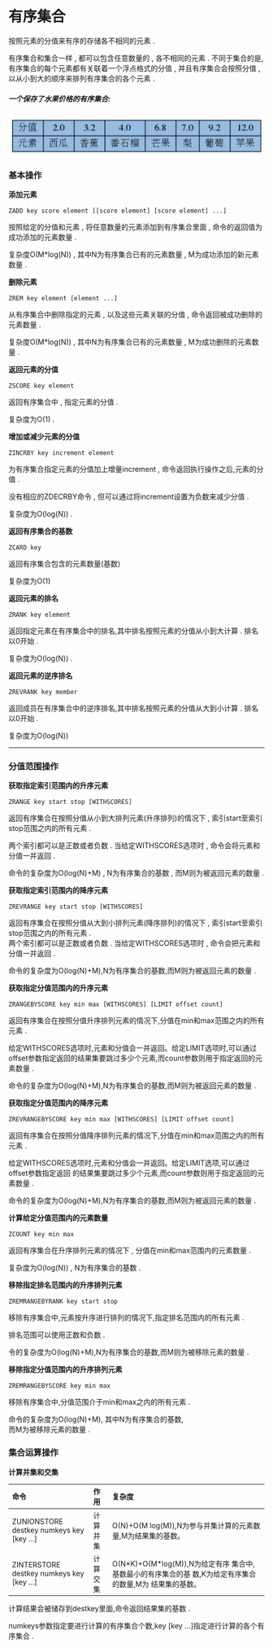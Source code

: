 # 有序集合

按照元素的分值来有序的存储各不相同的元素 .

有序集合和集合一样 , 都可以包含任意数量的 , 各不相同的元素 . 不同于集合的是, 有序集合的每个元素都有关联着一个浮点格式的分值 , 并且有序集合会按照分值 , 以从小到大的顺序来排列有序集合的各个元素 .

##### **一个保存了水果价格的有序集合:**

##### ![](/assets/zset-1.png)

### 基本操作

**添加元素**

```
ZADD key score element [[score element] [score element] ...]
```

按照给定的分值和元素 , 将任意数量的元素添加到有序集合里面 , 命令的返回值为成功添加的元素数量 .

复杂度O\(M\*log\(N\)\) , 其中N为有序集合已有的元素数量 , M为成功添加的新元素数量 .

**删除元素**

```
ZREM key element [element ...]
```

从有序集合中删除指定的元素 , 以及这些元素关联的分值 , 命令返回被成功删除的元素数量 .

复杂度O\(M\*log\(N\)\) , 其中N为有序集合已有的元素数量 , M为成功删除的元素数量 .

**返回元素的分值**

```
ZSCORE key element
```

返回有序集合中 , 指定元素的分值 .

复杂度为O\(1\) .

**增加或减少元素的分值**

```
ZINCRBY key increment element
```

为有序集合指定元素的分值加上增量increment , 命令返回执行操作之后,元素的分值 .

没有相应的ZDECRBY命令 , 但可以通过将increment设置为负数来减少分值 .

复杂度为O\(log\(N\)\) .

**返回有序集合的基数**

```
ZCARD key
```

返回有序集合包含的元素数量\(基数\)

复杂度为O\(1\)

**返回元素的排名**

```
ZRANK key element
```

返回指定元素在有序集合中的排名,其中排名按照元素的分值从小到大计算 . 排名以0开始 .

复杂度为O\(log\(N\)\) .

**返回元素的逆序排名**

```
ZREVRANK key member
```

返回成员在有序集合中的逆序排名,其中排名按照元素的分值从大到小计算 . 排名以0开始 .

复杂度为O\(log\(N\)\)

---

### 分值范围操作

**获取指定索引范围内的升序元素**

```
ZRANGE key start stop [WITHSCORES]
```

返回有序集合在按照分值从小到大排列元素\(升序排列\)的情况下 , 索引start至索引stop范围之内的所有元素 .

两个索引都可以是正数或者负数 . 当给定WITHSCORES选项时 , 命令会将元素和分值一并返回 .

命令的复杂度为O\(log\(N\)+M\) , N为有序集合的基数 , 而M则为被返回元素的数量 .

**获取指定索引范围内的降序元素**

```
ZREVRANGE key start stop [WITHSCORES]
```

返回有序集合在按照分值从大到小排列元素\(降序排列\)的情况下 , 索引start至索引stop范围之内的所有元素 .  
 两个索引都可以是正数或者负数 . 当给定WITHSCORES选项时 , 命令会把元素和分值一并返回 .

命令的复杂度为O\(log\(N\)+M\),N为有序集合的基数,而M则为被返回元素的数量 .

**获取指定分值范围内的升序元素**

```
ZRANGEBYSCORE key min max [WITHSCORES] [LIMIT offset count]
```

返回有序集合在按照分值升序排列元素的情况下,分值在min和max范围之内的所有元素 .

给定WITHSCORES选项时,元素和分值会一并返回。给定LIMIT选项时,可以通过offset参数指定返回的结果集要跳过多少个元素,而count参数则用于指定返回的元素数量 .

命令的复杂度为O\(log\(N\)+M\),N为有序集合的基数,而M则为被返回元素的数量 .

**获取指定分值范围内的降序元素**

```
ZREVRANGEBYSCORE key min max [WITHSCORES] [LIMIT offset count]
```

返回有序集合在按照分值降序排列元素的情况下,分值在min和max范围之内的所有元素 .

给定WITHSCORES选项时,元素和分值会一并返回。给定LIMIT选项,可以通过offset参数指定返回 的结果集要跳过多少个元素,而count参数则用于指定返回的元素数量 .

命令的复杂度为O\(log\(N\)+M\),N为有序集合的基数,而M则为被返回元素的数量 .

**计算给定分值范围内的元素数量**

```
ZCOUNT key min max
```

返回有序集合在升序排列元素的情况下 , 分值在min和max范围内的元素数量 .

复杂度为O\(log\(N\)\) , N为有序集合的基数 .

**移除指定排名范围内的升序排列元素**

```
ZREMRANGEBYRANK key start stop
```

移除有序集合中,元素按升序进行排列的情况下,指定排名范围内的所有元素 .

排名范围可以使用正数和负数 .

令的复杂度为O\(log\(N\)+M\),N为有序集合的基数,而M则为被移除元素的数量 .

**移除指定分值范围内的升序排列元素**

```
ZREMRANGEBYSCORE key min max
```

移除有序集合中,分值范围介于min和max之内的所有元素 .

命令的复杂度为O\(log\(N\)+M\), 其中N为有序集合的基数,  
 而M为被移除元素的数量 .

### 集合运算操作

**计算并集和交集**

| 命令 | 作用 | 复杂度 |
| :--- | :--- | :--- |
| ZUNIONSTORE destkey numkeys key \[key ...\] | 计算并集 | O\(N\)+O\(M log\(M\)\),N为参与并集计算的元素数量,M为结果集的基数。 |
| ZINTERSTORE destkey numkeys key \[key ...\] | 计算交集 | O\(N\*K\)+O\(M\*log\(M\)\),N为给定有序 集合中,基数最小的有序集合的基 数,K为给定有序集合的数量,M为 结果集的基数。 |

计算结果会被储存到destkey里面,命令返回结果集的基数 . 

numkeys参数指定要进行计算的有序集合个数,key \[key ...\]指定进行计算的各个有序集合 . 

